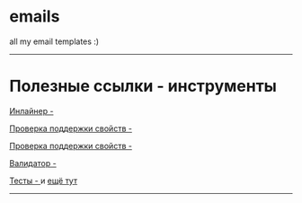 # emails
all my email templates :)

***

# Полезные ссылки - инструменты

[Инлайнер - ](https://www.campaignmonitor.com/resources/tools/css-inliner/)

[Проверка поддержки свойств - ](https://www.caniemail.com/)

[Проверка поддержки свойств - ](https://caniuse.email/)

[Валидатор - ](https://validator.w3.org/)

[Тесты - ](https://putsmail.com/) и [ещё тут](www.emailonacid.com)


***